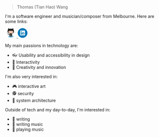 > Thomas (Tian Hao) Wang

I'm a software engineer and musician/composer from Melbourne. Here are some links:

<p float="left">
  <a href="https://github.com/paced" target="_blank">
    <img src="icons/github.png" height="32px" />
  </a>

  <a href="https://www.linkedin.com/in/tianhao-wang/" target="_blank">
    <img src="icons/linkedin.png" height="32px" />
  </a>
</p>

My main passions in technology are:

- 👓 Usability and accessibility in design
- 🤝 Interactivity
- 🎹 Creativity and innovation

I'm also very interested in:

- 🎮 interactive art
- 🕵️ security
- 🌉 system architecture

Outside of tech and my day-to-day, I'm interested in:

- 📝 writing
- 🎵 writing music
- 🎸 playing music
